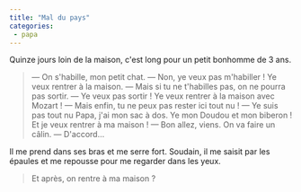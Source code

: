 ```yaml
---
title: "Mal du pays"
categories:
 - papa
---
```


Quinze jours loin de la maison, c'est long pour un petit bonhomme de 3 ans.

<!-- more -->

> — On s'habille, mon petit chat.
> — Non, ye veux pas m'habiller ! Ye veux rentrer à la maison.
> — Mais si tu ne t'habilles pas, on ne pourra pas sortir.
> — Ye veux pas sortir ! Ye veux rentrer à la maison avec Mozart !
> — Mais enfin, tu ne peux pas rester ici tout nu !
> — Ye suis pas tout nu Papa, j'ai mon sac à dos. Ye mon Doudou et mon biberon ! Et je veux rentrer à ma maison !
> — Bon allez, viens. On va faire un câlin.
> — D'accord…

Il me prend dans ses bras et me serre fort. Soudain, il me saisit par les épaules et me repousse pour me regarder dans les yeux.

> Et après, on rentre à ma maison ?
